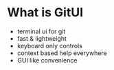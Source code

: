 # What is GitUI

* terminal ui for git
* fast & lightweight
* keyboard only controls
* context based help everywhere
* GUI like convenience